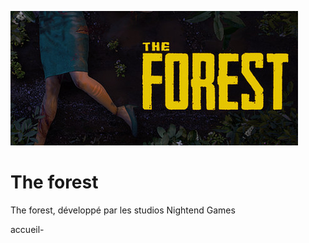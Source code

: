 ![the forest](image/banniere.jpg)

# The forest

 The forest, développé par les studios Nightend Games

 accueil-